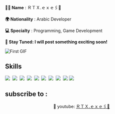 
**__👨‍💻 Name__** : ＲＴＸ.ｅｘｅ🖇️📌

**__🌍 Nationality__** : Arabic Developer

**__💻 Specialty__** : Programming, Game Development

**📢 Stay Tuned: I will post something exciting soon!**

![First GIF](https://i.pinimg.com/originals/45/e7/4f/45e74f238f8a04dcc3c8395d11a52477.gif)

## Skills

<img src="https://img.shields.io/badge/Lua-%232C2D72.svg?logo=lua&logoColor=white"> 
<img src="https://img.shields.io/badge/Python-3776AB?logo=python&logoColor=fff"> 
<img src="https://img.shields.io/badge/C-00599C?logo=c&logoColor=white"> 
<img src="https://img.shields.io/badge/C++-%2300599C.svg?logo=c%2B%2B&logoColor=white"> 
<img src="https://img.shields.io/badge/HTML-%23E34F26.svg?logo=html5&logoColor=white"> 
<img src="https://img.shields.io/badge/CSS-1572B6?logo=css3&logoColor=fff"> 
<img src="https://img.shields.io/badge/JavaScript-F7DF1E?logo=javascript&logoColor=000"> 
<img src="https://img.shields.io/badge/.NET-512BD4?logo=dotnet&logoColor=fff"> 
<img src="https://img.shields.io/badge/TypeScript-3178C6?logo=typescript&logoColor=fff">
<img src="https://img.shields.io/badge/React-61DAFB?logo=react&logoColor=white"> 

## subscribe to :

<p align="center">🔗 youtube: <a href="https://www.youtube.com/@RTX_CPM" target="_blank">ＲＴＸ.ｅｘｅ🖇️📌</a>
